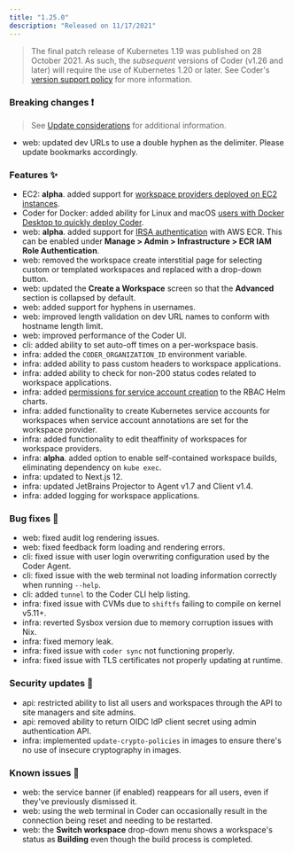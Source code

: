 ```yaml
---
title: "1.25.0"
description: "Released on 11/17/2021"
---
```


> The final patch release of Kubernetes 1.19 was published on 28 October 2021.
> As such, the _subsequent_ versions of Coder (v1.26 and later) will require the
> use of Kubernetes 1.20 or later. See Coder's [version support policy] for more
> information.

<!-- Turn off linting to avoid changing the link -->
<!-- markdownlint-disable MD044 -->

[version support policy]:
  ../setup/kubernetes/index.md#supported-kubernetes-versions

<!-- markdownlint-enable MD044 -->

### Breaking changes ❗

> See [Update considerations](../setup/upgrade/considerations.md) for
> additional information.

- web: updated dev URLs to use a double hyphen as the delimiter. Please update
  bookmarks accordingly.

### Features ✨

- EC2: **alpha**. added support for
  [workspace providers deployed on EC2 instances](../admin/workspace-providers/deployment/ec2.md).
- Coder for Docker: added ability for Linux and macOS
  [users with Docker Desktop to quickly deploy Coder](../setup/docker.md).
- web: **alpha**. added support for
  [IRSA authentication](https://aws.amazon.com/blogs/opensource/introducing-fine-grained-iam-roles-service-accounts/)
  with AWS ECR. This can be enabled under **Manage > Admin > Infrastructure >
  ECR IAM Role Authentication**.
- web: removed the workspace create interstitial page for selecting custom or
  templated workspaces and replaced with a drop-down button.
- web: updated the **Create a Workspace** screen so that the **Advanced**
  section is collapsed by default.
- web: added support for hyphens in usernames.
- web: improved length validation on dev URL names to conform with hostname
  length limit.
- web: improved performance of the Coder UI.
- cli: added ability to set auto-off times on a per-workspace basis.
- infra: added the `CODER_ORGANIZATION_ID` environment variable.
- infra: added ability to pass custom headers to workspace applications.
- infra: added ability to check for non-200 status codes related to workspace
  applications.
- infra: added
  [permissions for service account creation](https://github.com/cdr/enterprise-helm/blob/main/templates/rbac.yaml#L33)
  to the RBAC Helm charts.
- infra: added functionality to create Kubernetes service accounts for
  workspaces when service account annotations are set for the workspace
  provider.
- infra: added functionality to edit theaffinity of workspaces for workspace
  providers.
- infra: **alpha**. added option to enable self-contained workspace builds,
  eliminating dependency on `kube exec`.
- infra: updated to Next.js 12.
- infra: updated JetBrains Projector to Agent v1.7 and Client v1.4.
- infra: added logging for workspace applications.

### Bug fixes 🐛

- web: fixed audit log rendering issues.
- web: fixed feedback form loading and rendering errors.
- cli: fixed issue with user login overwriting configuration used by the Coder
  Agent.
- cli: fixed issue with the web terminal not loading information correctly when
  running `--help`.
- cli: added `tunnel` to the Coder CLI help listing.
- infra: fixed issue with CVMs due to `shiftfs` failing to compile on kernel
  v5.11+.
- infra: reverted Sysbox version due to memory corruption issues with Nix.
- infra: fixed memory leak.
- infra: fixed issue with `coder sync` not functioning properly.
- infra: fixed issue with TLS certificates not properly updating at runtime.

### Security updates 🔐

- api: restricted ability to list all users and workspaces through the API to
  site managers and site admins.
- api: removed ability to return OIDC IdP client secret using admin
  authentication API.
- infra: implemented `update-crypto-policies` in images to ensure there's no use
  of insecure cryptography in images.

### Known issues 🔧

- web: the service banner (if enabled) reappears for all users, even if they've
  previously dismissed it.
- web: using the web terminal in Coder can occasionally result in the connection
  being reset and needing to be restarted.
- web: the **Switch workspace** drop-down menu shows a workspace's status as
  **Building** even though the build process is completed.
